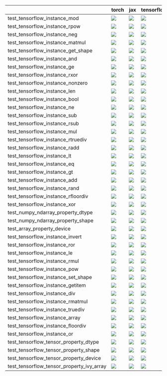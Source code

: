 |                                           | torch                                                                                                                                                                                  | jax                                                                                                                                                                                    | tensorflow                                                                                                                                                                             | numpy                                                                                                                                                                                  |
|:------------------------------------------|:---------------------------------------------------------------------------------------------------------------------------------------------------------------------------------------|:---------------------------------------------------------------------------------------------------------------------------------------------------------------------------------------|:---------------------------------------------------------------------------------------------------------------------------------------------------------------------------------------|:---------------------------------------------------------------------------------------------------------------------------------------------------------------------------------------|
| test_tensorflow_instance_mod              | <a href="https://github.com/unifyai/ivy/actions/runs/3895668046/jobs/6651266835" rel="noopener noreferrer" target="_blank"><img src=https://img.shields.io/badge/-failure-red></a>     | <a href="https://github.com/unifyai/ivy/actions/runs/3895668046/jobs/6651266835" rel="noopener noreferrer" target="_blank"><img src=https://img.shields.io/badge/-failure-red></a>     | <a href="https://github.com/unifyai/ivy/actions/runs/3895668046/jobs/6651266835" rel="noopener noreferrer" target="_blank"><img src=https://img.shields.io/badge/-failure-red></a>     | <a href="https://github.com/unifyai/ivy/actions/runs/3895668046/jobs/6651266835" rel="noopener noreferrer" target="_blank"><img src=https://img.shields.io/badge/-failure-red></a>     |
| test_tensorflow_instance_rpow             | <a href="https://github.com/unifyai/ivy/actions/runs/3877095993/jobs/6611707555" rel="noopener noreferrer" target="_blank"><img src=https://img.shields.io/badge/-failure-red></a>     | <a href="https://github.com/unifyai/ivy/actions/runs/3877095993/jobs/6611707555" rel="noopener noreferrer" target="_blank"><img src=https://img.shields.io/badge/-failure-red></a>     | <a href="https://github.com/unifyai/ivy/actions/runs/3877095993/jobs/6611707555" rel="noopener noreferrer" target="_blank"><img src=https://img.shields.io/badge/-failure-red></a>     | <a href="https://github.com/unifyai/ivy/actions/runs/3877095993/jobs/6611707555" rel="noopener noreferrer" target="_blank"><img src=https://img.shields.io/badge/-failure-red></a>     |
| test_tensorflow_instance_neg              | <a href="https://github.com/unifyai/ivy/actions/runs/3895668046/jobs/6651266835" rel="noopener noreferrer" target="_blank"><img src=https://img.shields.io/badge/-success-success></a> | <a href="https://github.com/unifyai/ivy/actions/runs/3895668046/jobs/6651266835" rel="noopener noreferrer" target="_blank"><img src=https://img.shields.io/badge/-success-success></a> | <a href="https://github.com/unifyai/ivy/actions/runs/3895668046/jobs/6651266835" rel="noopener noreferrer" target="_blank"><img src=https://img.shields.io/badge/-success-success></a> | <a href="https://github.com/unifyai/ivy/actions/runs/3895668046/jobs/6651266835" rel="noopener noreferrer" target="_blank"><img src=https://img.shields.io/badge/-success-success></a> |
| test_tensorflow_instance_matmul           | <a href="https://github.com/unifyai/ivy/actions/runs/3895668046/jobs/6651266835" rel="noopener noreferrer" target="_blank"><img src=https://img.shields.io/badge/-failure-red></a>     | <a href="https://github.com/unifyai/ivy/actions/runs/3895668046/jobs/6651266835" rel="noopener noreferrer" target="_blank"><img src=https://img.shields.io/badge/-failure-red></a>     | <a href="https://github.com/unifyai/ivy/actions/runs/3895668046/jobs/6651266835" rel="noopener noreferrer" target="_blank"><img src=https://img.shields.io/badge/-failure-red></a>     | <a href="https://github.com/unifyai/ivy/actions/runs/3895668046/jobs/6651266835" rel="noopener noreferrer" target="_blank"><img src=https://img.shields.io/badge/-failure-red></a>     |
| test_tensorflow_instance_get_shape        | <a href="https://github.com/unifyai/ivy/actions/runs/3895668046/jobs/6651266835" rel="noopener noreferrer" target="_blank"><img src=https://img.shields.io/badge/-success-success></a> | <a href="https://github.com/unifyai/ivy/actions/runs/3895668046/jobs/6651266835" rel="noopener noreferrer" target="_blank"><img src=https://img.shields.io/badge/-success-success></a> | <a href="https://github.com/unifyai/ivy/actions/runs/3895668046/jobs/6651266835" rel="noopener noreferrer" target="_blank"><img src=https://img.shields.io/badge/-success-success></a> | <a href="https://github.com/unifyai/ivy/actions/runs/3895668046/jobs/6651266835" rel="noopener noreferrer" target="_blank"><img src=https://img.shields.io/badge/-success-success></a> |
| test_tensorflow_instance_and              | <a href="https://github.com/unifyai/ivy/actions/runs/3895668046/jobs/6651266835" rel="noopener noreferrer" target="_blank"><img src=https://img.shields.io/badge/-failure-red></a>     | <a href="https://github.com/unifyai/ivy/actions/runs/3895668046/jobs/6651266835" rel="noopener noreferrer" target="_blank"><img src=https://img.shields.io/badge/-failure-red></a>     | <a href="https://github.com/unifyai/ivy/actions/runs/3895668046/jobs/6651266835" rel="noopener noreferrer" target="_blank"><img src=https://img.shields.io/badge/-failure-red></a>     | <a href="https://github.com/unifyai/ivy/actions/runs/3895668046/jobs/6651266835" rel="noopener noreferrer" target="_blank"><img src=https://img.shields.io/badge/-failure-red></a>     |
| test_tensorflow_instance_ge               | <a href="https://github.com/unifyai/ivy/actions/runs/3895668046/jobs/6651266835" rel="noopener noreferrer" target="_blank"><img src=https://img.shields.io/badge/-failure-red></a>     | <a href="https://github.com/unifyai/ivy/actions/runs/3895668046/jobs/6651266835" rel="noopener noreferrer" target="_blank"><img src=https://img.shields.io/badge/-failure-red></a>     | <a href="https://github.com/unifyai/ivy/actions/runs/3895668046/jobs/6651266835" rel="noopener noreferrer" target="_blank"><img src=https://img.shields.io/badge/-failure-red></a>     | <a href="https://github.com/unifyai/ivy/actions/runs/3895668046/jobs/6651266835" rel="noopener noreferrer" target="_blank"><img src=https://img.shields.io/badge/-failure-red></a>     |
| test_tensorflow_instance_rxor             | <a href="https://github.com/unifyai/ivy/actions/runs/3877095993/jobs/6611707555" rel="noopener noreferrer" target="_blank"><img src=https://img.shields.io/badge/-failure-red></a>     | <a href="https://github.com/unifyai/ivy/actions/runs/3877095993/jobs/6611707555" rel="noopener noreferrer" target="_blank"><img src=https://img.shields.io/badge/-failure-red></a>     | <a href="https://github.com/unifyai/ivy/actions/runs/3877095993/jobs/6611707555" rel="noopener noreferrer" target="_blank"><img src=https://img.shields.io/badge/-failure-red></a>     | <a href="https://github.com/unifyai/ivy/actions/runs/3877095993/jobs/6611707555" rel="noopener noreferrer" target="_blank"><img src=https://img.shields.io/badge/-failure-red></a>     |
| test_tensorflow_instance_nonzero          | <a href="https://github.com/unifyai/ivy/actions/runs/3896067018/jobs/6652142259" rel="noopener noreferrer" target="_blank"><img src=https://img.shields.io/badge/-success-success></a> | <a href="https://github.com/unifyai/ivy/actions/runs/3896067018/jobs/6652142259" rel="noopener noreferrer" target="_blank"><img src=https://img.shields.io/badge/-success-success></a> | <a href="https://github.com/unifyai/ivy/actions/runs/3896067018/jobs/6652142259" rel="noopener noreferrer" target="_blank"><img src=https://img.shields.io/badge/-success-success></a> | <a href="https://github.com/unifyai/ivy/actions/runs/3896067018/jobs/6652142259" rel="noopener noreferrer" target="_blank"><img src=https://img.shields.io/badge/-success-success></a> |
| test_tensorflow_instance_len              | <a href="https://github.com/unifyai/ivy/actions/runs/3895668046/jobs/6651266835" rel="noopener noreferrer" target="_blank"><img src=https://img.shields.io/badge/-success-success></a> | <a href="https://github.com/unifyai/ivy/actions/runs/3895668046/jobs/6651266835" rel="noopener noreferrer" target="_blank"><img src=https://img.shields.io/badge/-success-success></a> | <a href="https://github.com/unifyai/ivy/actions/runs/3895668046/jobs/6651266835" rel="noopener noreferrer" target="_blank"><img src=https://img.shields.io/badge/-failure-red></a>     | <a href="https://github.com/unifyai/ivy/actions/runs/3895668046/jobs/6651266835" rel="noopener noreferrer" target="_blank"><img src=https://img.shields.io/badge/-success-success></a> |
| test_tensorflow_instance_bool             | <a href="https://github.com/unifyai/ivy/actions/runs/3895668046/jobs/6651266835" rel="noopener noreferrer" target="_blank"><img src=https://img.shields.io/badge/-success-success></a> | <a href="https://github.com/unifyai/ivy/actions/runs/3895668046/jobs/6651266835" rel="noopener noreferrer" target="_blank"><img src=https://img.shields.io/badge/-success-success></a> | <a href="https://github.com/unifyai/ivy/actions/runs/3895668046/jobs/6651266835" rel="noopener noreferrer" target="_blank"><img src=https://img.shields.io/badge/-success-success></a> | <a href="https://github.com/unifyai/ivy/actions/runs/3895668046/jobs/6651266835" rel="noopener noreferrer" target="_blank"><img src=https://img.shields.io/badge/-success-success></a> |
| test_tensorflow_instance_ne               | <a href="https://github.com/unifyai/ivy/actions/runs/3895668046/jobs/6651266835" rel="noopener noreferrer" target="_blank"><img src=https://img.shields.io/badge/-failure-red></a>     | <a href="https://github.com/unifyai/ivy/actions/runs/3895668046/jobs/6651266835" rel="noopener noreferrer" target="_blank"><img src=https://img.shields.io/badge/-failure-red></a>     | <a href="https://github.com/unifyai/ivy/actions/runs/3895668046/jobs/6651266835" rel="noopener noreferrer" target="_blank"><img src=https://img.shields.io/badge/-failure-red></a>     | <a href="https://github.com/unifyai/ivy/actions/runs/3895668046/jobs/6651266835" rel="noopener noreferrer" target="_blank"><img src=https://img.shields.io/badge/-failure-red></a>     |
| test_tensorflow_instance_sub              | <a href="https://github.com/unifyai/ivy/actions/runs/3877523070/jobs/6612635801" rel="noopener noreferrer" target="_blank"><img src=https://img.shields.io/badge/-failure-red></a>     | <a href="https://github.com/unifyai/ivy/actions/runs/3877095993/jobs/6611707555" rel="noopener noreferrer" target="_blank"><img src=https://img.shields.io/badge/-failure-red></a>     | <a href="https://github.com/unifyai/ivy/actions/runs/3877523070/jobs/6612635801" rel="noopener noreferrer" target="_blank"><img src=https://img.shields.io/badge/-failure-red></a>     | <a href="https://github.com/unifyai/ivy/actions/runs/3877095993/jobs/6611707555" rel="noopener noreferrer" target="_blank"><img src=https://img.shields.io/badge/-failure-red></a>     |
| test_tensorflow_instance_rsub             | <a href="https://github.com/unifyai/ivy/actions/runs/3877095993/jobs/6611707555" rel="noopener noreferrer" target="_blank"><img src=https://img.shields.io/badge/-success-success></a> | <a href="https://github.com/unifyai/ivy/actions/runs/3877095993/jobs/6611707555" rel="noopener noreferrer" target="_blank"><img src=https://img.shields.io/badge/-success-success></a> | <a href="https://github.com/unifyai/ivy/actions/runs/3877095993/jobs/6611707555" rel="noopener noreferrer" target="_blank"><img src=https://img.shields.io/badge/-success-success></a> | <a href="https://github.com/unifyai/ivy/actions/runs/3877095993/jobs/6611707555" rel="noopener noreferrer" target="_blank"><img src=https://img.shields.io/badge/-success-success></a> |
| test_tensorflow_instance_mul              | <a href="https://github.com/unifyai/ivy/actions/runs/3895668046/jobs/6651266835" rel="noopener noreferrer" target="_blank"><img src=https://img.shields.io/badge/-failure-red></a>     | <a href="https://github.com/unifyai/ivy/actions/runs/3895668046/jobs/6651266835" rel="noopener noreferrer" target="_blank"><img src=https://img.shields.io/badge/-failure-red></a>     | <a href="https://github.com/unifyai/ivy/actions/runs/3895668046/jobs/6651266835" rel="noopener noreferrer" target="_blank"><img src=https://img.shields.io/badge/-failure-red></a>     | <a href="https://github.com/unifyai/ivy/actions/runs/3895668046/jobs/6651266835" rel="noopener noreferrer" target="_blank"><img src=https://img.shields.io/badge/-failure-red></a>     |
| test_tensorflow_instance_rtruediv         | <a href="https://github.com/unifyai/ivy/actions/runs/3877095993/jobs/6611707555" rel="noopener noreferrer" target="_blank"><img src=https://img.shields.io/badge/-failure-red></a>     | <a href="https://github.com/unifyai/ivy/actions/runs/3877095993/jobs/6611707555" rel="noopener noreferrer" target="_blank"><img src=https://img.shields.io/badge/-success-success></a> | <a href="https://github.com/unifyai/ivy/actions/runs/3877095993/jobs/6611707555" rel="noopener noreferrer" target="_blank"><img src=https://img.shields.io/badge/-success-success></a> | <a href="https://github.com/unifyai/ivy/actions/runs/3877095993/jobs/6611707555" rel="noopener noreferrer" target="_blank"><img src=https://img.shields.io/badge/-success-success></a> |
| test_tensorflow_instance_radd             | <a href="https://github.com/unifyai/ivy/actions/runs/3896067018/jobs/6652142259" rel="noopener noreferrer" target="_blank"><img src=https://img.shields.io/badge/-success-success></a> | <a href="https://github.com/unifyai/ivy/actions/runs/3896067018/jobs/6652142259" rel="noopener noreferrer" target="_blank"><img src=https://img.shields.io/badge/-success-success></a> | <a href="https://github.com/unifyai/ivy/actions/runs/3896067018/jobs/6652142259" rel="noopener noreferrer" target="_blank"><img src=https://img.shields.io/badge/-success-success></a> | <a href="https://github.com/unifyai/ivy/actions/runs/3896067018/jobs/6652142259" rel="noopener noreferrer" target="_blank"><img src=https://img.shields.io/badge/-success-success></a> |
| test_tensorflow_instance_lt               | <a href="https://github.com/unifyai/ivy/actions/runs/3895668046/jobs/6651266835" rel="noopener noreferrer" target="_blank"><img src=https://img.shields.io/badge/-failure-red></a>     | <a href="https://github.com/unifyai/ivy/actions/runs/3895668046/jobs/6651266835" rel="noopener noreferrer" target="_blank"><img src=https://img.shields.io/badge/-failure-red></a>     | <a href="https://github.com/unifyai/ivy/actions/runs/3895668046/jobs/6651266835" rel="noopener noreferrer" target="_blank"><img src=https://img.shields.io/badge/-failure-red></a>     | <a href="https://github.com/unifyai/ivy/actions/runs/3895668046/jobs/6651266835" rel="noopener noreferrer" target="_blank"><img src=https://img.shields.io/badge/-failure-red></a>     |
| test_tensorflow_instance_eq               | <a href="https://github.com/unifyai/ivy/actions/runs/3895668046/jobs/6651266835" rel="noopener noreferrer" target="_blank"><img src=https://img.shields.io/badge/-failure-red></a>     | <a href="https://github.com/unifyai/ivy/actions/runs/3895668046/jobs/6651266835" rel="noopener noreferrer" target="_blank"><img src=https://img.shields.io/badge/-success-success></a> | <a href="https://github.com/unifyai/ivy/actions/runs/3895668046/jobs/6651266835" rel="noopener noreferrer" target="_blank"><img src=https://img.shields.io/badge/-success-success></a> | <a href="https://github.com/unifyai/ivy/actions/runs/3895668046/jobs/6651266835" rel="noopener noreferrer" target="_blank"><img src=https://img.shields.io/badge/-success-success></a> |
| test_tensorflow_instance_gt               | <a href="https://github.com/unifyai/ivy/actions/runs/3895668046/jobs/6651266835" rel="noopener noreferrer" target="_blank"><img src=https://img.shields.io/badge/-failure-red></a>     | <a href="https://github.com/unifyai/ivy/actions/runs/3895668046/jobs/6651266835" rel="noopener noreferrer" target="_blank"><img src=https://img.shields.io/badge/-failure-red></a>     | <a href="https://github.com/unifyai/ivy/actions/runs/3895668046/jobs/6651266835" rel="noopener noreferrer" target="_blank"><img src=https://img.shields.io/badge/-failure-red></a>     | <a href="https://github.com/unifyai/ivy/actions/runs/3895668046/jobs/6651266835" rel="noopener noreferrer" target="_blank"><img src=https://img.shields.io/badge/-failure-red></a>     |
| test_tensorflow_instance_add              | <a href="https://github.com/unifyai/ivy/actions/runs/3895668046/jobs/6651266835" rel="noopener noreferrer" target="_blank"><img src=https://img.shields.io/badge/-failure-red></a>     | <a href="https://github.com/unifyai/ivy/actions/runs/3895668046/jobs/6651266835" rel="noopener noreferrer" target="_blank"><img src=https://img.shields.io/badge/-failure-red></a>     | <a href="https://github.com/unifyai/ivy/actions/runs/3895668046/jobs/6651266835" rel="noopener noreferrer" target="_blank"><img src=https://img.shields.io/badge/-failure-red></a>     | <a href="https://github.com/unifyai/ivy/actions/runs/3895668046/jobs/6651266835" rel="noopener noreferrer" target="_blank"><img src=https://img.shields.io/badge/-failure-red></a>     |
| test_tensorflow_instance_rand             | <a href="https://github.com/unifyai/ivy/actions/runs/3877095993/jobs/6611707555" rel="noopener noreferrer" target="_blank"><img src=https://img.shields.io/badge/-failure-red></a>     | <a href="https://github.com/unifyai/ivy/actions/runs/3896067018/jobs/6652142259" rel="noopener noreferrer" target="_blank"><img src=https://img.shields.io/badge/-failure-red></a>     | <a href="https://github.com/unifyai/ivy/actions/runs/3896067018/jobs/6652142259" rel="noopener noreferrer" target="_blank"><img src=https://img.shields.io/badge/-failure-red></a>     | <a href="https://github.com/unifyai/ivy/actions/runs/3896067018/jobs/6652142259" rel="noopener noreferrer" target="_blank"><img src=https://img.shields.io/badge/-failure-red></a>     |
| test_tensorflow_instance_rfloordiv        | <a href="https://github.com/unifyai/ivy/actions/runs/3877095993/jobs/6611707555" rel="noopener noreferrer" target="_blank"><img src=https://img.shields.io/badge/-failure-red></a>     | <a href="https://github.com/unifyai/ivy/actions/runs/3877095993/jobs/6611707555" rel="noopener noreferrer" target="_blank"><img src=https://img.shields.io/badge/-success-success></a> | <a href="https://github.com/unifyai/ivy/actions/runs/3877095993/jobs/6611707555" rel="noopener noreferrer" target="_blank"><img src=https://img.shields.io/badge/-success-success></a> | <a href="https://github.com/unifyai/ivy/actions/runs/3877095993/jobs/6611707555" rel="noopener noreferrer" target="_blank"><img src=https://img.shields.io/badge/-failure-red></a>     |
| test_tensorflow_instance_xor              | <a href="https://github.com/unifyai/ivy/actions/runs/3877523070/jobs/6612635801" rel="noopener noreferrer" target="_blank"><img src=https://img.shields.io/badge/-failure-red></a>     | <a href="https://github.com/unifyai/ivy/actions/runs/3877523070/jobs/6612635801" rel="noopener noreferrer" target="_blank"><img src=https://img.shields.io/badge/-failure-red></a>     | <a href="https://github.com/unifyai/ivy/actions/runs/3877523070/jobs/6612635801" rel="noopener noreferrer" target="_blank"><img src=https://img.shields.io/badge/-failure-red></a>     | <a href="https://github.com/unifyai/ivy/actions/runs/3877523070/jobs/6612635801" rel="noopener noreferrer" target="_blank"><img src=https://img.shields.io/badge/-failure-red></a>     |
| test_numpy_ndarray_property_dtype         | <a href="https://github.com/unifyai/ivy/actions/runs/3846377220/jobs/6551632303" rel="noopener noreferrer" target="_blank"><img src=https://img.shields.io/badge/-failure-red></a>     | <a href="https://github.com/unifyai/ivy/actions/runs/3846377220/jobs/6551655611" rel="noopener noreferrer" target="_blank"><img src=https://img.shields.io/badge/-failure-red></a>     | <a href="https://github.com/unifyai/ivy/actions/runs/3846377220/jobs/6551631626" rel="noopener noreferrer" target="_blank"><img src=https://img.shields.io/badge/-failure-red></a>     | <a href="https://github.com/unifyai/ivy/actions/runs/3847584042/jobs/6554248154" rel="noopener noreferrer" target="_blank"><img src=https://img.shields.io/badge/-failure-red></a>     |
| test_numpy_ndarray_property_shape         | <a href="https://github.com/unifyai/ivy/actions/runs/3815434421/jobs/6490413760" rel="noopener noreferrer" target="_blank"><img src=https://img.shields.io/badge/-success-success></a> | <a href="https://github.com/unifyai/ivy/actions/runs/3820998689/jobs/6499729750" rel="noopener noreferrer" target="_blank"><img src=https://img.shields.io/badge/-success-success></a> | <a href="https://github.com/unifyai/ivy/actions/runs/3841012498/jobs/6540741723" rel="noopener noreferrer" target="_blank"><img src=https://img.shields.io/badge/-success-success></a> | <a href="https://github.com/unifyai/ivy/actions/runs/3846377220/jobs/6551650363" rel="noopener noreferrer" target="_blank"><img src=https://img.shields.io/badge/-failure-red></a>     |
| test_array_property_device                | <a href="null" rel="noopener noreferrer" target="_blank"><img src=https://img.shields.io/badge/-failure-red></a>                                                                       | <a href="https://github.com/unifyai/ivy/actions/runs/3791293454/jobs/6446618989" rel="noopener noreferrer" target="_blank"><img src=https://img.shields.io/badge/-success-success></a> | <a href="https://github.com/unifyai/ivy/actions/runs/3846377220/jobs/6551627733" rel="noopener noreferrer" target="_blank"><img src=https://img.shields.io/badge/-failure-red></a>     | <a href="https://github.com/unifyai/ivy/actions/runs/3846377220/jobs/6551633245" rel="noopener noreferrer" target="_blank"><img src=https://img.shields.io/badge/-failure-red></a>     |
| test_tensorflow_instance_invert           | <a href="https://github.com/unifyai/ivy/actions/runs/3895668046/jobs/6651266835" rel="noopener noreferrer" target="_blank"><img src=https://img.shields.io/badge/-success-success></a> | <a href="https://github.com/unifyai/ivy/actions/runs/3895668046/jobs/6651266835" rel="noopener noreferrer" target="_blank"><img src=https://img.shields.io/badge/-success-success></a> | <a href="https://github.com/unifyai/ivy/actions/runs/3895668046/jobs/6651266835" rel="noopener noreferrer" target="_blank"><img src=https://img.shields.io/badge/-success-success></a> | <a href="https://github.com/unifyai/ivy/actions/runs/3895668046/jobs/6651266835" rel="noopener noreferrer" target="_blank"><img src=https://img.shields.io/badge/-success-success></a> |
| test_tensorflow_instance_ror              | <a href="https://github.com/unifyai/ivy/actions/runs/3877095993/jobs/6611707555" rel="noopener noreferrer" target="_blank"><img src=https://img.shields.io/badge/-failure-red></a>     | <a href="https://github.com/unifyai/ivy/actions/runs/3877095993/jobs/6611707555" rel="noopener noreferrer" target="_blank"><img src=https://img.shields.io/badge/-failure-red></a>     | <a href="https://github.com/unifyai/ivy/actions/runs/3877095993/jobs/6611707555" rel="noopener noreferrer" target="_blank"><img src=https://img.shields.io/badge/-failure-red></a>     | <a href="https://github.com/unifyai/ivy/actions/runs/3877095993/jobs/6611707555" rel="noopener noreferrer" target="_blank"><img src=https://img.shields.io/badge/-failure-red></a>     |
| test_tensorflow_instance_le               | <a href="https://github.com/unifyai/ivy/actions/runs/3895668046/jobs/6651266835" rel="noopener noreferrer" target="_blank"><img src=https://img.shields.io/badge/-failure-red></a>     | <a href="https://github.com/unifyai/ivy/actions/runs/3895668046/jobs/6651266835" rel="noopener noreferrer" target="_blank"><img src=https://img.shields.io/badge/-failure-red></a>     | <a href="https://github.com/unifyai/ivy/actions/runs/3895668046/jobs/6651266835" rel="noopener noreferrer" target="_blank"><img src=https://img.shields.io/badge/-failure-red></a>     | <a href="https://github.com/unifyai/ivy/actions/runs/3895668046/jobs/6651266835" rel="noopener noreferrer" target="_blank"><img src=https://img.shields.io/badge/-failure-red></a>     |
| test_tensorflow_instance_rmul             | <a href="https://github.com/unifyai/ivy/actions/runs/3877095993/jobs/6611707555" rel="noopener noreferrer" target="_blank"><img src=https://img.shields.io/badge/-success-success></a> | <a href="https://github.com/unifyai/ivy/actions/runs/3877095993/jobs/6611707555" rel="noopener noreferrer" target="_blank"><img src=https://img.shields.io/badge/-success-success></a> | <a href="https://github.com/unifyai/ivy/actions/runs/3877095993/jobs/6611707555" rel="noopener noreferrer" target="_blank"><img src=https://img.shields.io/badge/-success-success></a> | <a href="https://github.com/unifyai/ivy/actions/runs/3877095993/jobs/6611707555" rel="noopener noreferrer" target="_blank"><img src=https://img.shields.io/badge/-success-success></a> |
| test_tensorflow_instance_pow              | <a href="https://github.com/unifyai/ivy/actions/runs/3896067018/jobs/6652142259" rel="noopener noreferrer" target="_blank"><img src=https://img.shields.io/badge/-success-success></a> | <a href="https://github.com/unifyai/ivy/actions/runs/3896067018/jobs/6652142259" rel="noopener noreferrer" target="_blank"><img src=https://img.shields.io/badge/-failure-red></a>     | <a href="https://github.com/unifyai/ivy/actions/runs/3896067018/jobs/6652142259" rel="noopener noreferrer" target="_blank"><img src=https://img.shields.io/badge/-success-success></a> | <a href="https://github.com/unifyai/ivy/actions/runs/3896067018/jobs/6652142259" rel="noopener noreferrer" target="_blank"><img src=https://img.shields.io/badge/-success-success></a> |
| test_tensorflow_instance_set_shape        | <a href="https://github.com/unifyai/ivy/actions/runs/3877095993/jobs/6611707555" rel="noopener noreferrer" target="_blank"><img src=https://img.shields.io/badge/-success-success></a> | <a href="https://github.com/unifyai/ivy/actions/runs/3877095993/jobs/6611707555" rel="noopener noreferrer" target="_blank"><img src=https://img.shields.io/badge/-success-success></a> | <a href="https://github.com/unifyai/ivy/actions/runs/3877095993/jobs/6611707555" rel="noopener noreferrer" target="_blank"><img src=https://img.shields.io/badge/-success-success></a> | <a href="https://github.com/unifyai/ivy/actions/runs/3877095993/jobs/6611707555" rel="noopener noreferrer" target="_blank"><img src=https://img.shields.io/badge/-success-success></a> |
| test_tensorflow_instance_getitem          | <a href="https://github.com/unifyai/ivy/actions/runs/3895668046/jobs/6651266835" rel="noopener noreferrer" target="_blank"><img src=https://img.shields.io/badge/-success-success></a> | <a href="https://github.com/unifyai/ivy/actions/runs/3895668046/jobs/6651266835" rel="noopener noreferrer" target="_blank"><img src=https://img.shields.io/badge/-success-success></a> | <a href="https://github.com/unifyai/ivy/actions/runs/3895668046/jobs/6651266835" rel="noopener noreferrer" target="_blank"><img src=https://img.shields.io/badge/-success-success></a> | <a href="https://github.com/unifyai/ivy/actions/runs/3895668046/jobs/6651266835" rel="noopener noreferrer" target="_blank"><img src=https://img.shields.io/badge/-success-success></a> |
| test_tensorflow_instance_div              | <a href="https://github.com/unifyai/ivy/actions/runs/3895668046/jobs/6651266835" rel="noopener noreferrer" target="_blank"><img src=https://img.shields.io/badge/-failure-red></a>     | <a href="https://github.com/unifyai/ivy/actions/runs/3895668046/jobs/6651266835" rel="noopener noreferrer" target="_blank"><img src=https://img.shields.io/badge/-failure-red></a>     | <a href="https://github.com/unifyai/ivy/actions/runs/3895668046/jobs/6651266835" rel="noopener noreferrer" target="_blank"><img src=https://img.shields.io/badge/-failure-red></a>     | <a href="https://github.com/unifyai/ivy/actions/runs/3895668046/jobs/6651266835" rel="noopener noreferrer" target="_blank"><img src=https://img.shields.io/badge/-failure-red></a>     |
| test_tensorflow_instance_rmatmul          | <a href="https://github.com/unifyai/ivy/actions/runs/3877095993/jobs/6611707555" rel="noopener noreferrer" target="_blank"><img src=https://img.shields.io/badge/-success-success></a> | <a href="https://github.com/unifyai/ivy/actions/runs/3877095993/jobs/6611707555" rel="noopener noreferrer" target="_blank"><img src=https://img.shields.io/badge/-failure-red></a>     | <a href="https://github.com/unifyai/ivy/actions/runs/3877095993/jobs/6611707555" rel="noopener noreferrer" target="_blank"><img src=https://img.shields.io/badge/-success-success></a> | <a href="https://github.com/unifyai/ivy/actions/runs/3877095993/jobs/6611707555" rel="noopener noreferrer" target="_blank"><img src=https://img.shields.io/badge/-failure-red></a>     |
| test_tensorflow_instance_truediv          | <a href="https://github.com/unifyai/ivy/actions/runs/3877523070/jobs/6612635801" rel="noopener noreferrer" target="_blank"><img src=https://img.shields.io/badge/-failure-red></a>     | <a href="https://github.com/unifyai/ivy/actions/runs/3877523070/jobs/6612635801" rel="noopener noreferrer" target="_blank"><img src=https://img.shields.io/badge/-success-success></a> | <a href="https://github.com/unifyai/ivy/actions/runs/3877523070/jobs/6612635801" rel="noopener noreferrer" target="_blank"><img src=https://img.shields.io/badge/-failure-red></a>     | <a href="https://github.com/unifyai/ivy/actions/runs/3877523070/jobs/6612635801" rel="noopener noreferrer" target="_blank"><img src=https://img.shields.io/badge/-failure-red></a>     |
| test_tensorflow_instance_array            | <a href="https://github.com/unifyai/ivy/actions/runs/3895668046/jobs/6651266835" rel="noopener noreferrer" target="_blank"><img src=https://img.shields.io/badge/-failure-red></a>     | <a href="https://github.com/unifyai/ivy/actions/runs/3895668046/jobs/6651266835" rel="noopener noreferrer" target="_blank"><img src=https://img.shields.io/badge/-failure-red></a>     | <a href="https://github.com/unifyai/ivy/actions/runs/3895668046/jobs/6651266835" rel="noopener noreferrer" target="_blank"><img src=https://img.shields.io/badge/-failure-red></a>     | <a href="https://github.com/unifyai/ivy/actions/runs/3895668046/jobs/6651266835" rel="noopener noreferrer" target="_blank"><img src=https://img.shields.io/badge/-failure-red></a>     |
| test_tensorflow_instance_floordiv         | <a href="https://github.com/unifyai/ivy/actions/runs/3895668046/jobs/6651266835" rel="noopener noreferrer" target="_blank"><img src=https://img.shields.io/badge/-success-success></a> | <a href="https://github.com/unifyai/ivy/actions/runs/3895668046/jobs/6651266835" rel="noopener noreferrer" target="_blank"><img src=https://img.shields.io/badge/-success-success></a> | <a href="https://github.com/unifyai/ivy/actions/runs/3895668046/jobs/6651266835" rel="noopener noreferrer" target="_blank"><img src=https://img.shields.io/badge/-success-success></a> | <a href="https://github.com/unifyai/ivy/actions/runs/3895668046/jobs/6651266835" rel="noopener noreferrer" target="_blank"><img src=https://img.shields.io/badge/-success-success></a> |
| test_tensorflow_instance_or               | <a href="https://github.com/unifyai/ivy/actions/runs/3896067018/jobs/6652142259" rel="noopener noreferrer" target="_blank"><img src=https://img.shields.io/badge/-failure-red></a>     | <a href="https://github.com/unifyai/ivy/actions/runs/3896067018/jobs/6652142259" rel="noopener noreferrer" target="_blank"><img src=https://img.shields.io/badge/-failure-red></a>     | <a href="https://github.com/unifyai/ivy/actions/runs/3896067018/jobs/6652142259" rel="noopener noreferrer" target="_blank"><img src=https://img.shields.io/badge/-failure-red></a>     | <a href="https://github.com/unifyai/ivy/actions/runs/3896067018/jobs/6652142259" rel="noopener noreferrer" target="_blank"><img src=https://img.shields.io/badge/-success-success></a> |
| test_tensorflow_tensor_property_dtype     | <a href="https://github.com/unifyai/ivy/actions/runs/3877523070/jobs/6612635801" rel="noopener noreferrer" target="_blank"><img src=https://img.shields.io/badge/-success-success></a> | <a href="https://github.com/unifyai/ivy/actions/runs/3877523070/jobs/6612635801" rel="noopener noreferrer" target="_blank"><img src=https://img.shields.io/badge/-success-success></a> | <a href="https://github.com/unifyai/ivy/actions/runs/3877523070/jobs/6612635801" rel="noopener noreferrer" target="_blank"><img src=https://img.shields.io/badge/-success-success></a> | <a href="https://github.com/unifyai/ivy/actions/runs/3877523070/jobs/6612635801" rel="noopener noreferrer" target="_blank"><img src=https://img.shields.io/badge/-success-success></a> |
| test_tensorflow_tensor_property_shape     | <a href="https://github.com/unifyai/ivy/actions/runs/3877523070/jobs/6612635801" rel="noopener noreferrer" target="_blank"><img src=https://img.shields.io/badge/-success-success></a> | <a href="https://github.com/unifyai/ivy/actions/runs/3877523070/jobs/6612635801" rel="noopener noreferrer" target="_blank"><img src=https://img.shields.io/badge/-success-success></a> | <a href="https://github.com/unifyai/ivy/actions/runs/3877523070/jobs/6612635801" rel="noopener noreferrer" target="_blank"><img src=https://img.shields.io/badge/-success-success></a> | <a href="https://github.com/unifyai/ivy/actions/runs/3877523070/jobs/6612635801" rel="noopener noreferrer" target="_blank"><img src=https://img.shields.io/badge/-success-success></a> |
| test_tensorflow_tensor_property_device    | <a href="https://github.com/unifyai/ivy/actions/runs/3877523070/jobs/6612635801" rel="noopener noreferrer" target="_blank"><img src=https://img.shields.io/badge/-success-success></a> | <a href="https://github.com/unifyai/ivy/actions/runs/3877523070/jobs/6612635801" rel="noopener noreferrer" target="_blank"><img src=https://img.shields.io/badge/-success-success></a> | <a href="https://github.com/unifyai/ivy/actions/runs/3877523070/jobs/6612635801" rel="noopener noreferrer" target="_blank"><img src=https://img.shields.io/badge/-success-success></a> | <a href="https://github.com/unifyai/ivy/actions/runs/3877523070/jobs/6612635801" rel="noopener noreferrer" target="_blank"><img src=https://img.shields.io/badge/-success-success></a> |
| test_tensorflow_tensor_property_ivy_array | <a href="https://github.com/unifyai/ivy/actions/runs/3877523070/jobs/6612635801" rel="noopener noreferrer" target="_blank"><img src=https://img.shields.io/badge/-success-success></a> | <a href="https://github.com/unifyai/ivy/actions/runs/3877523070/jobs/6612635801" rel="noopener noreferrer" target="_blank"><img src=https://img.shields.io/badge/-success-success></a> | <a href="https://github.com/unifyai/ivy/actions/runs/3877523070/jobs/6612635801" rel="noopener noreferrer" target="_blank"><img src=https://img.shields.io/badge/-success-success></a> | <a href="https://github.com/unifyai/ivy/actions/runs/3877523070/jobs/6612635801" rel="noopener noreferrer" target="_blank"><img src=https://img.shields.io/badge/-success-success></a> |